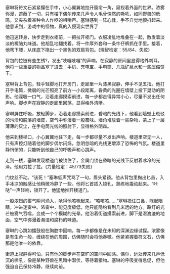 塞琳将符文石紧紧攥在手中，小心翼翼地拉开窗帘一角，窥视着外面的世界。浓雾弥漫，遮蔽了一切，只有楼下偶尔传来几声令人毛骨悚然的嘶吼，如同野兽的低鸣，又夹杂着某种令人作呕的咀嚼声。塞琳感到一阵心悸，手不自觉地颤抖起来。他意识到，游戏中的怪物，真的入侵现实世界了

他迅速转身，快步走到衣柜前，一把拉开柜门。衣服凌乱地堆叠在一起，散发着淡淡的樟脑丸味道。他胡乱地翻找着，将一件厚外套和一条牛仔裤抓在手里。接着，他弯下腰，从床底下拖出一个黑色的双肩背包。{理智检定：55/84、失败}

背包的拉链有些生锈?，发出“吱嘎吱嘎”的声响，在寂静的房间里显得格外刺耳。他将一些重要的物品塞了进去：手机、充电宝、手电筒、几瓶矿泉水和一些压缩饼干。

塞琳背上背包，轻手轻脚地打开房门，走廊里一片漆黑寂静，伸手不见五指。他打开手电筒，微弱的光芒照亮了前方一小段距离，昏黄的光圈在墙壁上投下晃动的阴影。他深吸一口气，沿着走廊摸索前进，每一步都走得异常小心，尽量不发出任何声响。脚步声在寂静的走廊里回荡，显得格外清晰。

塞琳屏住呼吸，放轻脚步，沿着走廊摸索前进，昏暗的光线下，他看到墙壁上斑驳的污渍和脱落的墙皮，空气中弥漫着一股霉味。墙角堆放着一些杂物，蒙上了一层薄薄的灰尘，在手电筒光线的照射下，显得格外阴森。

他来到楼梯口，小心翼翼地往下走，每一步都尽量不发出声响。楼道里空无一人，只有声控灯随着他的脚步偶尔闪烁，忽明忽暗的光线更增添了恐怖的气氛。楼道里静悄悄的，只能听到他自己的呼吸声和心跳声。

走到一楼，塞琳发现楼道门被锁住了，金属门锁在昏暗的光线下反射着冰冷的光泽。他用力拉了拉。{力量检定：45/73失败}

门纹丝不动。“该死！”塞琳低声咒骂了一句，眉头紧锁。他从背包里掏出匕首，入手冰凉的触感让他稍微冷静了一些。他将匕首插入锁孔，熟练地撬动起来。“咔哒”一声轻响，锁开了。他猛地推开楼道门。

一股浓烈的雾气瞬间涌入，呛得他咳嗽起来。“咳咳咳……”塞琳捂住口鼻，眯起眼睛，冲进迷雾中。浓雾中，能见度极低，他只能隐约看到几米远的地方。路灯的光芒被雾气吞噬，变成一个个模糊的光晕。他沿着街道摸索前进，脚下是湿漉漉的地面，空气中弥漫着潮湿和腐朽的味道。

塞琳的心跳如擂鼓般在胸腔中回响，每一步都像是在未知的深渊边缘试探。浓雾像是有生命一般，缠绕在他的周围，仿佛随时会将他吞噬。他紧紧握着符文石，仿佛那是他唯一的依靠。

街道上寂静得可怕，只有他的脚步声在空旷的空间中回荡。偶尔，远处传来几声低沉的嘶吼，像是某种野兽在黑暗中潜伏，等待着猎物。塞琳的呼吸变得急促，但他强迫自己保持冷静，继续向前。